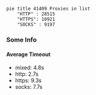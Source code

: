 
```mermaid
pie title 41409 Proxies in list
    "HTTP" : 28515
    "HTTPS": 10921
    "SOCKS" : 9197
```

### Some Info
#### Average Timeout

- mixed: 4.8s
- http: 2.7s
- https: 9.3s
- socks: 7.7s